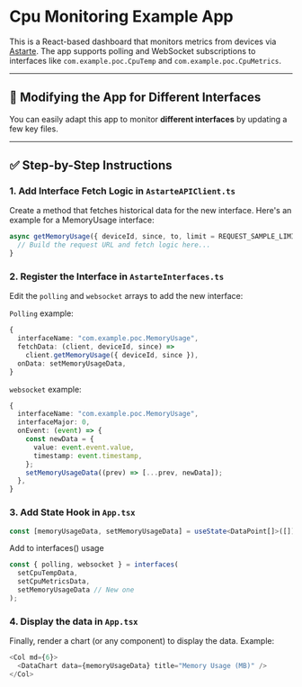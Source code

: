 # Cpu Monitoring Example App


This is a React-based dashboard that monitors metrics from devices via [Astarte](https://github.com/astarte-platform/astarte). The app supports polling and WebSocket subscriptions to interfaces like `com.example.poc.CpuTemp` and `com.example.poc.CpuMetrics`.

---

## 🔄 Modifying the App for Different Interfaces

You can easily adapt this app to monitor **different interfaces** by updating a few key files.

---

## ✅ Step-by-Step Instructions

### 1. Add Interface Fetch Logic in `AstarteAPIClient.ts`

Create a method that fetches historical data for the new interface. Here's an example for a MemoryUsage interface:

```ts
async getMemoryUsage({ deviceId, since, to, limit = REQUEST_SAMPLE_LIMIT }: DatastreamDataParameters): Promise<DataPoint[]> {
  // Build the request URL and fetch logic here...
}
```

### 2. Register the Interface in `AstarteInterfaces.ts`

Edit the `polling` and `websocket` arrays to add the new interface:

`Polling` example:
```ts
{
  interfaceName: "com.example.poc.MemoryUsage",
  fetchData: (client, deviceId, since) =>
    client.getMemoryUsage({ deviceId, since }),
  onData: setMemoryUsageData,
}

```
`websocket` example:
```ts
{
  interfaceName: "com.example.poc.MemoryUsage",
  interfaceMajor: 0,
  onEvent: (event) => {
    const newData = {
      value: event.event.value,
      timestamp: event.timestamp,
    };
    setMemoryUsageData((prev) => [...prev, newData]);
  },
}

```
### 3. Add State Hook in `App.tsx`

```ts 
const [memoryUsageData, setMemoryUsageData] = useState<DataPoint[]>([]);
```
Add to interfaces() usage

```ts
const { polling, websocket } = interfaces(
  setCpuTempData,
  setCpuMetricsData,
  setMemoryUsageData // New one
);
```

### 4. Display the data in `App.tsx`
Finally, render a chart (or any component) to display the data. Example:

```ts 
<Col md={6}>
  <DataChart data={memoryUsageData} title="Memory Usage (MB)" />
</Col>

```




